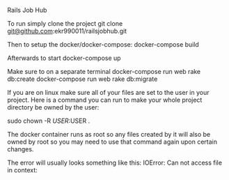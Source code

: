 Rails Job Hub

To run simply clone the project
git clone git@github.com:ekr990011/railsjobhub.git

Then to setup the docker/docker-compose:
docker-compose build

Afterwards to start
docker-compose up

Make sure to on a separate terminal
docker-compose run web rake db:create
docker-compose run web rake db:migrate


If you are on linux make sure all of your files are set to the user in your project.
Here is a command you can run to make your whole project directory be owned by
the user:

sudo chown -R $USER:$USER .

The docker container runs as root so any files created by it will also be owned by root so you may need to use that command again upon certain changes.

The error will usually looks something like this:
IOError: Can not access file in context:
